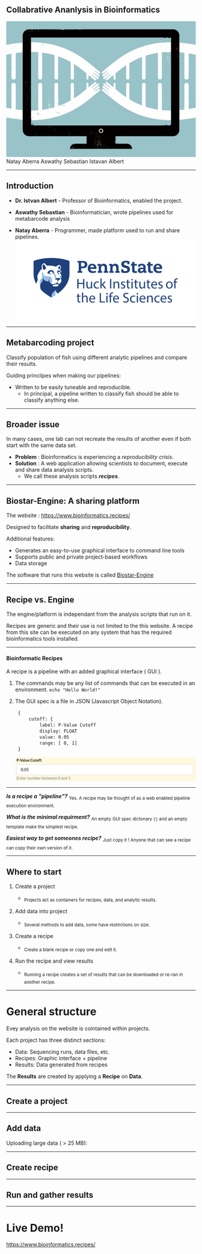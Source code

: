 ## Collabrative Ananlysis in Bioinformatics 
![](./images/collab.jpg ) 
Natay Aberra 
Aswathy Sebastian 
Istavan Albert 


---

## Introduction 

- __Dr. Istvan Albert__ - Professor of Bioinformatics, enabled the project.

- __Aswathy Sebastian__ - Bioinformatician, wrote pipelines used for metabarcode analysis

- __Natay Aberra__ - Programmer, made platform used to run and share pipelines. 
![](./images/state.png)

---

## Metabarcoding project

Classify population of fish using different analytic pipelines and compare their results.

Guiding princlipes when making our pipelines:
- Written to be easily tuneable and reproducible. 
	- In principal, a pipeline written to classify fish should be able to classify anything else. 


---

## Broader issue 

In many cases, one lab can not recreate the results of another even if both start with the same data set.


- __Problem__ : Bioinformatics is experiencing a _reproducibility crisis_. 
- __Solution__ :  A web application allowing scientists to document, execute and share data analysis scripts. 
	- We call these analysis scripts ___recipes___. 
  
---
## Biostar-Engine: A sharing platform


The website : https://www.bioinformatics.recipes/

Designed to facilitate __sharing__ and __reproducibility__.

Additional features:
- Generates an easy-to-use graphical interface to command line tools
- Supports public and private project-based workflows
- Data storage

The software that runs this website is called [Biostar-Engine](https://github.com/biostars/biostar-engine)



---

## Recipe vs. Engine

The engine/platform is independant from the analysis scripts that run on it.

Recipes are generic and their use is not limited to the this website. A recipe from this site can be executed on any system that has the required bioinformatics tools installed.


---

#### Bioinformatic Recipes 

A recipe is a pipeline with an added graphical interface ( GUI ).
1. The commands may be any list of commands that can be executed in an environment. `echo "Hello World!"`
  
2. The GUI spec is a file in JSON (Javascript Object Notation).

      
        {
            cutoff: {
                label: P-Value Cutoff
                display: FLOAT
                value: 0.05
                range: [ 0, 1]
        }
   
 	![](./images/cutoff-parameter.png)




---
___Is a recipe a "pipeline"?___
<sub>Yes. A recipe may be thought of as a web enabled pipeline execution environment.</sub>

___What is the minimal requirment?___
<sub>An empty GUI spec dictonary `{}` and an empty template make the simplest recipe. </sub>

___Easiest way to get someones recipe?___
<sub>Just copy it ! Anyone that can see a recipe can copy their own version of it. </sub>

---

## Where to start

1. Create a project
	- <sub>Projects act as containers for recipes, data, and analytic results.</sub>
	
2. Add data into project
	- <sub>Several methods to add data, some have restirctions on size.</sub>

3. Create a recipe 
	- <sub>Create a blank recipe or copy one and edit it.</sub>

4. Run the recipe and view results
	- <sub>Running a recipe creates a set of results that can be downloaded or re-ran in another recipe.</sub>

---
# General structure 

Evey analysis on the website is cointained within projects.

Each project has three distinct sections:

- Data: Sequencing runs, data files, etc.
- Recipes: Graphic interface + pipeline
- Results: Data generated from recipes

The __Results__ are created by applying a __Recipe__ on __Data__.


---
## Create a project

---

## Add data
Uploading large data ( > 25 MB): 


---
## Create recipe 

---
## Run and gather results

---
# Live Demo!
https://www.bioinformatics.recipes/







